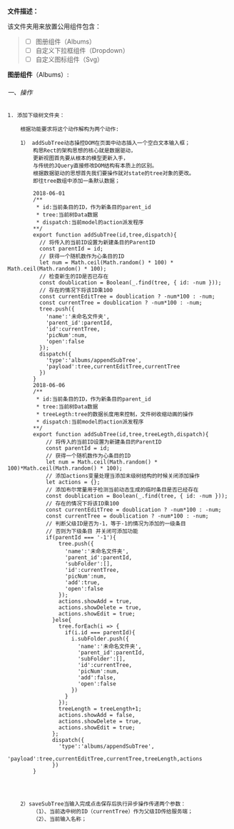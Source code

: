 **文件描述：**

该文件夹用来放置公用组件包含：
> - [ ] 图册组件（Albums）
> - [ ] 自定义下拉框组件（Dropdown）
> - [ ]  自定义图标组件（Svg）

**图册组件**（Albums）:

###### 一、操作

    1. 添加下级树文件夹：
    
        根据功能要求将这个动作解构为两个动作:
    
        1） addSubTree动态操控DOM在页面中动态插入一个空白文本输入框；
            构思Rect的架构思想的核心就是数据驱动，
            更新视图首先要从根本的模型更新入手，
            与传统的JQuery直接修改DOM结构有本质上的区别。
            根据数据驱动的思想首先我们要操作就对state的tree对象的更改。
            即往tree数组中添加一条默认数据；
            
            2018-06-01
            /**
             * id:当前条目的ID，作为新条目的parent_id
             * tree:当前树Data数据
             * dispatch:当前model的action派发程序
            **/
            export function addSubTree(id,tree,dispatch){
              // 将传入的当前ID设置为新建条目的ParentID
              const parentId = id;
              // 获得一个随机数作为心条目的ID        
              let num = Math.ceil(Math.random() * 100) * Math.ceil(Math.random() * 100);
              // 检查新生的ID是否已存在
              const doublication = Boolean(_.find(tree, { id: -num }));
              // 存在的情况下将该ID乘100
              const currentEditTree = doublication ? -num*100 : -num;
              const currentTree = doublication ? -num*100 : -num;
              tree.push({
                'name':'未命名文件夹',
                'parent_id':parentId,
                'id':currentTree,
                'picNum':num,
                'open':false
              });
              dispatch({
                'type':'albums/appendSubTree',
                'payload':tree,currentEditTree,currentTree
              })
            }
            2018-06-06
            /**
             * id:当前条目的ID，作为新条目的parent_id
             * tree:当前树Data数据
             * treeLegth:tree的数据长度用来控制，文件树收缩动画的操作
             * dispatch:当前model的action派发程序
            **/
            export function addSubTree(id,tree,treeLegth,dispatch){
                // 将传入的当前ID设置为新建条目的ParentID
                const parentId = id;
                // 获得一个随机数作为心条目的ID  
                let num = Math.ceil(Math.random() * 100)*Math.ceil(Math.random() * 100);
                // 添加actions变量处理当添加末级树结构的时候关闭添加操作
                let actions = {};
                // 添加布尔常量用于检测当前动态生成的临时条目是否已经存在
                const doublication = Boolean(_.find(tree, { id: -num }));
                // 存在的情况下将该ID乘100
                const currentEditTree = doublication ? -num*100 : -num;
                const currentTree = doublication ? -num*100 : -num;
                // 判断父级ID是否为-1，等于-1的情况为添加的一级条目
                // 否则为下级条目 并关闭可添加功能
                if(parentId === '-1'){
                    tree.push({
                      'name':'未命名文件夹',
                      'parent_id':parentId,
                      'subFolder':[],
                      'id':currentTree,
                      'picNum':num,
                      'add':true,
                      'open':false
                    });
                    actions.showAdd = true,
                    actions.showDelete = true,
                    actions.showEdit = true;
                  }else{
                    tree.forEach(i => {
                      if(i.id === parentId){
                        i.subFolder.push({
                          'name':'未命名文件夹',
                          'parent_id':parentId,
                          'subFolder':[],
                          'id':currentTree,
                          'picNum':num,
                          'add':false,
                          'open':false
                        })
                      }
                    });
                    treeLength = treeLength+1;
                    actions.showAdd = false,
                    actions.showDelete = true,
                    actions.showEdit = true;
                  };
                  dispatch({
                    'type':'albums/appendSubTree',
                    'payload':tree,currentEditTree,currentTree,treeLength,actions
                  })
            }
            
            
            
            
        2）saveSubTree当输入完成点击保存后执行异步操作传递两个参数：
            （1）、当前选中树的ID（currentTree）作为父级ID传给服务端；
            （2）、当前输入名称；
